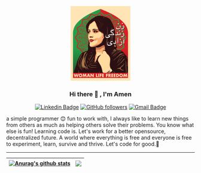 <div align="center">
    <img src="assets/images/mahsa-amini.jpg" height="200">
</div>

<center>
<h3>Hi there 👋 , I'm Amen </h3>

[![Linkedin Badge](https://img.shields.io/badge/-ghaninia-blue?style=social&logo=Linkedin&logoColor=blue&link=https://www.linkedin.com/in/ghaninia/)](https://www.linkedin.com/in/ghaninia/)  [![GitHub followers](https://img.shields.io/github/followers/ghaninia?label=Follow&style=social)](https://github.com/ghaninia/?tab=follow) [![Gmail Badge](https://img.shields.io/badge/-info@ghaninia.ir-c14438?style=social&logo=Gmail&logoColor=red&link=mailto:info@ghaninia.ir)](mailto:info@ghaninia.ir)

</center>



<div align="left">
a simple programmer 😊 fun to work with, I always like to learn new things from others as much as helping others solve their problems. You know what else is fun! Learning code is. Let's work for a better opensource, decentralized future. A world where everything is free and everyone is free to experiment, learn, survive and thrive. Let's code for good.🎉
</div>

<hr>

| <a href="https://github.com/ghaninia/github-readme-stats"><img align="center" src="https://github-readme-stats.vercel.app/api?username=ghaninia&show_icons=true&include_all_commits=true&theme=buefy&hide_border=true" alt="Anurag's github stats" /></a> | <a href="https://github.com/ghaninia/github-readme-stats"><img align="center" src="https://github-readme-stats.vercel.app/api/top-langs/?username=ghaninia&layout=compact&theme=buefy&hide_border=true" /></a> |
| ------------- | ------------- |
